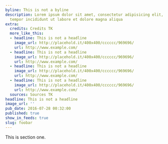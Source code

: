```yaml
---
byline: This is not a byline
description: Lorem ipsum dolor sit amet, consectetur adipisicing elit, sed do eiusmod
  tempor incididunt ut labore et dolore magna aliqua
extra:
  credits: Credits TK
  more_like_this:
  - headline: This is not a headline
    image_url: http://placehold.it/400x400/cccccc/969696/
    url: http://www.example.com/
  - headline: This is not a headline
    image_url: http://placehold.it/400x400/cccccc/969696/
    url: http://www.example.com/
  - headline: This is not a headline
    image_url: http://placehold.it/400x400/cccccc/969696/
    url: http://www.example.com/
  - headline: This is not a headline
    image_url: http://placehold.it/400x400/cccccc/969696/
    url: http://www.example.com/
  sources: Sources TK
headline: This is not a headline
image_url: ''
pub_date: 2016-07-28 00:32:00
published: true
show_in_feeds: true
slug: foobar
---
```


<section id="section-one">
    This is section one.

</section>

